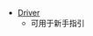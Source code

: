 - [Driver](https://blog.csdn.net/weixin_39520640/article/details/106494189?utm_medium=distribute.pc_relevant.none-task-blog-BlogCommendFromBaidu-1.control&depth_1-utm_source=distribute.pc_relevant.none-task-blog-BlogCommendFromBaidu-1.control)
  - 可用于新手指引
